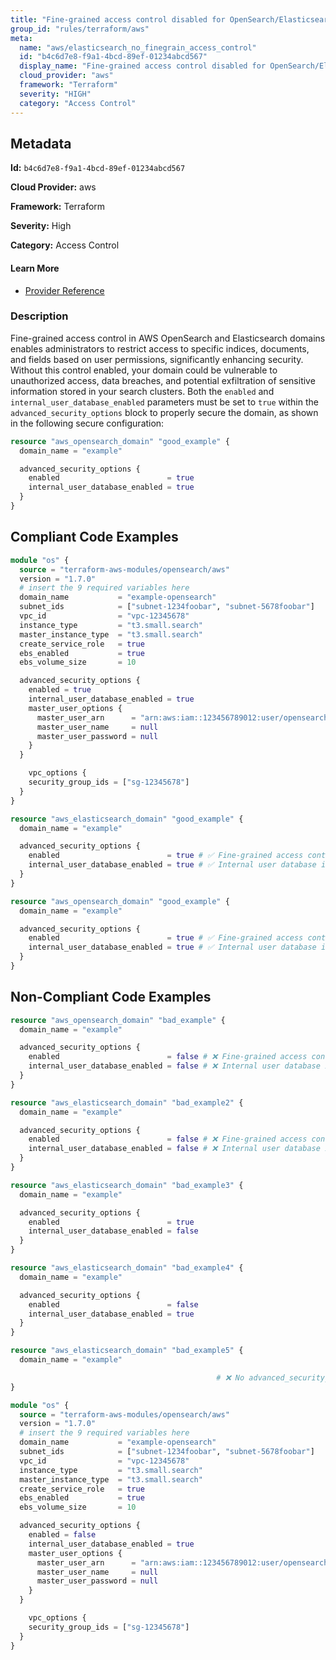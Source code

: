 ```yaml
---
title: "Fine-grained access control disabled for OpenSearch/Elasticsearch"
group_id: "rules/terraform/aws"
meta:
  name: "aws/elasticsearch_no_finegrain_access_control"
  id: "b4c6d7e8-f9a1-4bcd-89ef-01234abcd567"
  display_name: "Fine-grained access control disabled for OpenSearch/Elasticsearch"
  cloud_provider: "aws"
  framework: "Terraform"
  severity: "HIGH"
  category: "Access Control"
---
```

## Metadata

**Id:** `b4c6d7e8-f9a1-4bcd-89ef-01234abcd567`

**Cloud Provider:** aws

**Framework:** Terraform

**Severity:** High

**Category:** Access Control

#### Learn More

 - [Provider Reference](https://registry.terraform.io/providers/hashicorp/aws/latest/docs/resources/opensearch_domain#advanced_security_options)

### Description

 Fine-grained access control in AWS OpenSearch and Elasticsearch domains enables administrators to restrict access to specific indices, documents, and fields based on user permissions, significantly enhancing security. Without this control enabled, your domain could be vulnerable to unauthorized access, data breaches, and potential exfiltration of sensitive information stored in your search clusters. Both the `enabled` and `internal_user_database_enabled` parameters must be set to `true` within the `advanced_security_options` block to properly secure the domain, as shown in the following secure configuration:

```terraform
resource "aws_opensearch_domain" "good_example" {
  domain_name = "example"

  advanced_security_options {
    enabled                        = true
    internal_user_database_enabled = true
  }
}
```


## Compliant Code Examples
```terraform
module "os" {
  source = "terraform-aws-modules/opensearch/aws"
  version = "1.7.0"
  # insert the 9 required variables here
  domain_name           = "example-opensearch"
  subnet_ids            = ["subnet-1234foobar", "subnet-5678foobar"]
  vpc_id                = "vpc-12345678"
  instance_type         = "t3.small.search"
  master_instance_type  = "t3.small.search"
  create_service_role   = true
  ebs_enabled           = true
  ebs_volume_size       = 10

  advanced_security_options {
    enabled = true
    internal_user_database_enabled = true
    master_user_options {
      master_user_arn      = "arn:aws:iam::123456789012:user/opensearch"
      master_user_name     = null
      master_user_password = null
    }
  }

    vpc_options {
    security_group_ids = ["sg-12345678"]
  }
}
```

```terraform
resource "aws_elasticsearch_domain" "good_example" {
  domain_name = "example"

  advanced_security_options {
    enabled                        = true # ✅ Fine-grained access control is enabled
    internal_user_database_enabled = true # ✅ Internal user database is enabled
  }
}

```

```terraform
resource "aws_opensearch_domain" "good_example" {
  domain_name = "example"

  advanced_security_options {
    enabled                        = true # ✅ Fine-grained access control is enabled
    internal_user_database_enabled = true # ✅ Internal user database is enabled
  }
}

```
## Non-Compliant Code Examples
```terraform
resource "aws_opensearch_domain" "bad_example" {
  domain_name = "example"

  advanced_security_options {
    enabled                        = false # ❌ Fine-grained access control is disabled
    internal_user_database_enabled = false # ❌ Internal user database is disabled
  }
}

resource "aws_elasticsearch_domain" "bad_example2" {
  domain_name = "example"

  advanced_security_options {
    enabled                        = false # ❌ Fine-grained access control is disabled
    internal_user_database_enabled = false # ❌ Internal user database is disabled
  }
}

resource "aws_elasticsearch_domain" "bad_example3" {
  domain_name = "example"

  advanced_security_options {
    enabled                        = true
    internal_user_database_enabled = false
  }
}

resource "aws_elasticsearch_domain" "bad_example4" {
  domain_name = "example"

  advanced_security_options {
    enabled                        = false
    internal_user_database_enabled = true
  }
}

resource "aws_elasticsearch_domain" "bad_example5" {
  domain_name = "example"

                                              # ❌ No advanced_security_options block
}

```

```terraform
module "os" {
  source = "terraform-aws-modules/opensearch/aws"
  version = "1.7.0"
  # insert the 9 required variables here
  domain_name           = "example-opensearch"
  subnet_ids            = ["subnet-1234foobar", "subnet-5678foobar"]
  vpc_id                = "vpc-12345678"
  instance_type         = "t3.small.search"
  master_instance_type  = "t3.small.search"
  create_service_role   = true
  ebs_enabled           = true
  ebs_volume_size       = 10

  advanced_security_options {
    enabled = false
    internal_user_database_enabled = true
    master_user_options {
      master_user_arn      = "arn:aws:iam::123456789012:user/opensearch"
      master_user_name     = null
      master_user_password = null
    }
  }

    vpc_options {
    security_group_ids = ["sg-12345678"]
  }
}
```